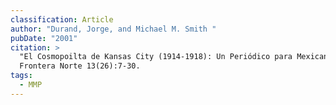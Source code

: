 ```yaml
---
classification: Article
author: "Durand, Jorge, and Michael M. Smith "
pubDate: "2001"
citation: >
  "El Cosmopoilta de Kansas City (1914-1918): Un Periódico para Mexicanos."
  Frontera Norte 13(26):7-30.
tags:
  - MMP
---
```

